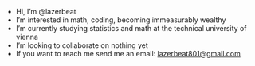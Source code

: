 -  Hi, I’m @lazerbeat
-  I’m interested in math, coding, becoming immeasurably wealthy
-  I’m currently studying statistics and math at the technical university of vienna
-  I’m looking to collaborate on nothing yet
-  If you want to reach me send me an email: lazerbeat801@gmail.com

<!---
lazerbeat/lazerbeat is a ✨ special ✨ repository because its `README.md` (this file) appears on your GitHub profile.
You can click the Preview link to take a look at your changes.
--->
